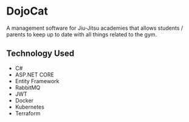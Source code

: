 
# **DojoCat**

A management software for Jiu-Jitsu academies that allows students / parents to keep up to date with all things related to the gym.

## Technology Used
* C#
* ASP.NET CORE
* Entity Framework
* RabbitMQ
* JWT
* Docker
* Kubernetes
* Terraform

